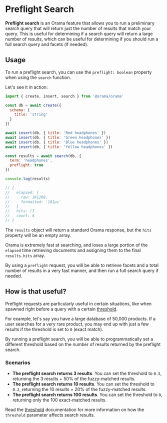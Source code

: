 # Preflight Search

**Preflight search** is an Orama feature that allows you to run a preliminary search query that will return just the number of results that match your query. This is useful for determining if a search query will return a large number of results, which can be useful for determining if you should run a full search query and facets (if needed).

## Usage

To run a preflight search, you can use the `preflight: boolean` property when using the `search` function.

Let's see it in action:

```javascript
import { create, insert, search } from '@orama/orama'

const db = await create({
  schema: {
    title: 'string'
  }
})

await insert(db, { title: 'Red headphones' })
await insert(db, { title: 'Green headphones' })
await insert(db, { title: 'Blue headphones' })
await insert(db, { title: 'Yellow headphones' })

const results = await search(db, {
  term: 'headphones',
  preflight: true
})

console.log(results)

// {
//   elapsed: {
//     raw: 181208,
//     formatted: '181μs' 
//   }
//   hits: []
//   count: 4
// }
```

The `results` object will return a standard Orama response, but the `hits` property will be an empty array.

Orama is extremely fast at searching, and loses a large portion of the `elapsed` time retrieving documents and assigning them to the final `results.hits` array.

By using a `preflight` request, you will be able to retrieve facets and a total number of results in a very fast manner, and then run a full search query if needed.

## How is that useful?

Preflight requests are particularly useful in certain situations, like when spawned right before a query with a certain [threshold](/open-source/usage/search/threshold).

For example, let's say you have a large database of 50,000 products. If a user searches for a very rare product, you may end up with just a few results if the threshold is set to `0` (exact match).

By running a preflight search, you will be able to programmatically set a different threshold based on the number of results returned by the preflight search.

### Scenarios

- **The preflight search returns 3 results**. You can set the threshold to `0.5`, returning the 3 results + 50% of the fuzzy-matched results.
- **The preflight search returns 10 results**. You can set the threshold to `0.2`, returning the 10 results + 20% of the fuzzy-matched results.
- **The preflight search returns 100 results**. You can set the threshold to `0`, returning only the 100 exact-matched results.

Read the [threshold](/open-source/usage/search/threshold) documentation for more information on how the `threshold` parameter affects search results.